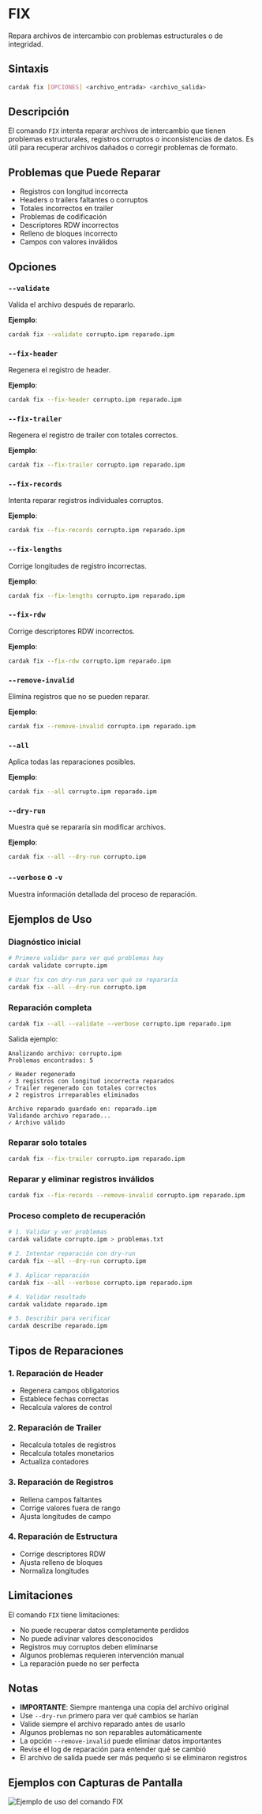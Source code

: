 # FIX

Repara archivos de intercambio con problemas estructurales o de integridad.

## Sintaxis

```bash
cardak fix [OPCIONES] <archivo_entrada> <archivo_salida>
```

## Descripción

El comando `FIX` intenta reparar archivos de intercambio que tienen problemas estructurales, registros corruptos o inconsistencias de datos. Es útil para recuperar archivos dañados o corregir problemas de formato.

## Problemas que Puede Reparar

- Registros con longitud incorrecta
- Headers o trailers faltantes o corruptos
- Totales incorrectos en trailer
- Problemas de codificación
- Descriptores RDW incorrectos
- Relleno de bloques incorrecto
- Campos con valores inválidos

## Opciones

### `--validate`
Valida el archivo después de repararlo.

**Ejemplo**:
```bash
cardak fix --validate corrupto.ipm reparado.ipm
```

### `--fix-header`
Regenera el registro de header.

**Ejemplo**:
```bash
cardak fix --fix-header corrupto.ipm reparado.ipm
```

### `--fix-trailer`
Regenera el registro de trailer con totales correctos.

**Ejemplo**:
```bash
cardak fix --fix-trailer corrupto.ipm reparado.ipm
```

### `--fix-records`
Intenta reparar registros individuales corruptos.

**Ejemplo**:
```bash
cardak fix --fix-records corrupto.ipm reparado.ipm
```

### `--fix-lengths`
Corrige longitudes de registro incorrectas.

**Ejemplo**:
```bash
cardak fix --fix-lengths corrupto.ipm reparado.ipm
```

### `--fix-rdw`
Corrige descriptores RDW incorrectos.

**Ejemplo**:
```bash
cardak fix --fix-rdw corrupto.ipm reparado.ipm
```

### `--remove-invalid`
Elimina registros que no se pueden reparar.

**Ejemplo**:
```bash
cardak fix --remove-invalid corrupto.ipm reparado.ipm
```

### `--all`
Aplica todas las reparaciones posibles.

**Ejemplo**:
```bash
cardak fix --all corrupto.ipm reparado.ipm
```

### `--dry-run`
Muestra qué se repararía sin modificar archivos.

**Ejemplo**:
```bash
cardak fix --all --dry-run corrupto.ipm
```

### `--verbose` o `-v`
Muestra información detallada del proceso de reparación.

## Ejemplos de Uso

### Diagnóstico inicial

```bash
# Primero validar para ver qué problemas hay
cardak validate corrupto.ipm

# Usar fix con dry-run para ver qué se repararía
cardak fix --all --dry-run corrupto.ipm
```

### Reparación completa

```bash
cardak fix --all --validate --verbose corrupto.ipm reparado.ipm
```

Salida ejemplo:
```
Analizando archivo: corrupto.ipm
Problemas encontrados: 5

✓ Header regenerado
✓ 3 registros con longitud incorrecta reparados
✓ Trailer regenerado con totales correctos
✗ 2 registros irreparables eliminados

Archivo reparado guardado en: reparado.ipm
Validando archivo reparado...
✓ Archivo válido
```

### Reparar solo totales

```bash
cardak fix --fix-trailer corrupto.ipm reparado.ipm
```

### Reparar y eliminar registros inválidos

```bash
cardak fix --fix-records --remove-invalid corrupto.ipm reparado.ipm
```

### Proceso completo de recuperación

```bash
# 1. Validar y ver problemas
cardak validate corrupto.ipm > problemas.txt

# 2. Intentar reparación con dry-run
cardak fix --all --dry-run corrupto.ipm

# 3. Aplicar reparación
cardak fix --all --verbose corrupto.ipm reparado.ipm

# 4. Validar resultado
cardak validate reparado.ipm

# 5. Describir para verificar
cardak describe reparado.ipm
```

## Tipos de Reparaciones

### 1. Reparación de Header
- Regenera campos obligatorios
- Establece fechas correctas
- Recalcula valores de control

### 2. Reparación de Trailer
- Recalcula totales de registros
- Recalcula totales monetarios
- Actualiza contadores

### 3. Reparación de Registros
- Rellena campos faltantes
- Corrige valores fuera de rango
- Ajusta longitudes de campo

### 4. Reparación de Estructura
- Corrige descriptores RDW
- Ajusta relleno de bloques
- Normaliza longitudes

## Limitaciones

El comando `FIX` tiene limitaciones:

- No puede recuperar datos completamente perdidos
- No puede adivinar valores desconocidos
- Registros muy corruptos deben eliminarse
- Algunos problemas requieren intervención manual
- La reparación puede no ser perfecta

## Notas

- **IMPORTANTE**: Siempre mantenga una copia del archivo original
- Use `--dry-run` primero para ver qué cambios se harían
- Valide siempre el archivo reparado antes de usarlo
- Algunos problemas no son reparables automáticamente
- La opción `--remove-invalid` puede eliminar datos importantes
- Revise el log de reparación para entender qué se cambió
- El archivo de salida puede ser más pequeño si se eliminaron registros

## Ejemplos con Capturas de Pantalla

![Ejemplo de uso del comando FIX](/img/fix-1.png)

